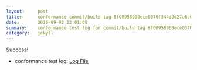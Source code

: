 ```yaml
---
layout:     post
title:      conformance commit/build tag 6f00958908ece0370f344d9d27a6c6b9065b5b61
date:       2016-09-02 22:01:08
summary:    conformance test log for commit/build tag 6f00958908ece0370f344d9d27a6c6b9065b5b61.
category:   jekyll
---
```


Success!

- conformance test log: [Log File](http://s3-us-west-2.amazonaws.com/kraken-e2e-logs/conformance/70/build-log.txt)
